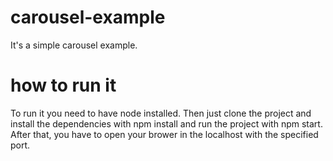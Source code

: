 # carousel-example

It's a simple carousel example.

# how to run it

To run it you need to have node installed. Then just clone the project and install the dependencies with npm install and run the project with npm start. After that, you have to open your brower in the localhost with the specified port.

